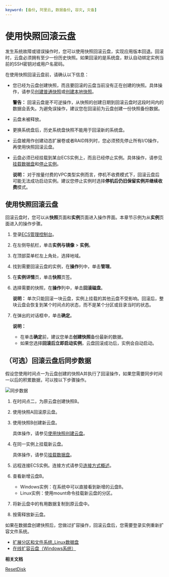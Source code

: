 ```yaml
---
keyword: [备份, 阿里云, 数据备份, 容灾, 灾备]
---
```


# 使用快照回滚云盘

发生系统故障或错误操作时，您可以使用快照回滚云盘，实现应用版本回退。回滚时，云盘必须拥有至少一份历史快照。如果回滚的是系统盘，默认自动绑定实例当前的SSH密钥对或用户名密码。

在使用快照回滚云盘前，请确认以下信息：

-   您已经为云盘创建快照，而且要回滚的云盘当前没有正在创建的快照。具体操作，请参见[创建普通快照](/intl.zh-CN/快照/使用快照/创建普通快照.md)或[创建本地快照](/intl.zh-CN/快照/使用快照/创建本地快照.md)。

    **警告：** 回滚云盘是不可逆操作，从快照的创建日期到回滚云盘时这段时间内的数据会丢失。为避免误操作，建议您在回滚前为云盘创建一份快照备份数据。

-   云盘未被释放。
-   更换系统盘后，历史系统盘快照不能用于回滚新的系统盘。
-   云盘被用作创建动态扩展卷或者RAID阵列时，您必须预先停止所有I/O操作，再使用快照回滚云盘。
-   云盘必须已经挂载到某台ECS实例上，而且已经停止实例。具体操作，请参见[挂载数据盘](/intl.zh-CN/块存储/云盘/挂载数据盘.md)和[停止实例](/intl.zh-CN/实例/管理实例/停止实例.md)。

    **说明：** 对于按量付费的VPC类型实例而言，停机不收费模式下，回滚云盘后可能无法成功启动实例。建议您停止实例时选择**停机后仍旧保留实例并继续收费**模式。


## 使用快照回滚云盘

回滚云盘时，您可以从**快照**页面和**实例**页面进入操作界面。本章节示例为从**实例**页面进入的操作步骤。

1.  登录[ECS管理控制台](https://ecs.console.aliyun.com)。

2.  在左侧导航栏，单击**实例与镜像** \> **实例**。

3.  在顶部菜单栏左上角处，选择地域。

4.  找到需要回滚云盘的实例，在**操作**列中，单击**管理**。

5.  在**实例详情**页，单击**快照**页签。

6.  选择需要的快照，在**操作**列中，单击**回滚磁盘**。

    **说明：** 单次只能回滚一块云盘，实例上挂载的其他云盘不受影响。回滚后，整块云盘会恢复到某个时间点的状态，而不是某个分区或目录当时的状态。

7.  在弹出的对话框中，单击**确定**。

    **说明：**

    -   在单击**确定**前，建议您单击**创建快照**备份最新的数据。
    -   如果您选择**回滚后立即启动实例**，云盘回滚成功后，实例会自动启动。

## （可选）回滚云盘后同步数据

假设您使用时间点一为云盘创建的快照A并执行了回滚操作，如果您需要同步时间一以后的积累数据，可以按以下步骤操作。

![同步数据](https://static-aliyun-doc.oss-accelerate.aliyuncs.com/assets/img/zh-CN/8263359951/p40777.png)

1.  在时间点二，为原云盘创建快照B。

2.  使用快照A回滚原云盘。

3.  使用快照B创建新云盘。

    具体操作，请参见[使用快照创建云盘](/intl.zh-CN/块存储/云盘/创建云盘/使用快照创建云盘.md)。

4.  在同一实例上挂载新云盘。

    具体操作，请参见[挂载数据盘](/intl.zh-CN/块存储/云盘/挂载数据盘.md)。

5.  远程连接ECS实例。连接方式请参见[连接方式概述](/intl.zh-CN/实例/连接实例/连接方式概述.md)。

6.  查看新增云盘B。

    -   Windows实例：在系统中可以直接看到新增的云盘B。
    -   Linux实例：使用mount命令挂载新云盘的分区。
7.  将新云盘中的有用数据复制到原云盘中。

8.  按需释放新云盘。


如果在数据盘创建快照后，您做过扩容操作，回滚云盘后，您需要登录实例重新扩容文件系统。

-   [扩展分区和文件系统\_Linux数据盘](/intl.zh-CN/最佳实践/块存储/扩展分区和文件系统_Linux数据盘.md)
-   [在线扩容云盘（Windows系统）](/intl.zh-CN/块存储/扩容云盘/在线扩容云盘（Windows系统）.md)

**相关文档**  


[ResetDisk](/intl.zh-CN/API参考/磁盘/ResetDisk.md)

